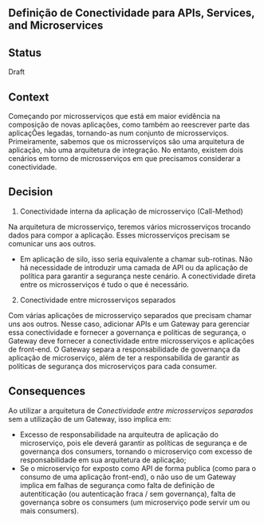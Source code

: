 Definição de Conectividade para APIs, Services, and Microservices
--------------------------------

Status
------
Draft 

Context
-------
Começando por microsserviços que está em maior evidência na composição de novas aplicações, como também ao reescrever parte das aplicaçÕes legadas, tornando-as num conjunto de microsserviços. 
Primeiramente, sabemos que os microsserviços são uma arquitetura de aplicação, não uma arquitetura de integração. No entanto, existem dois cenários em torno de microsserviços em que precisamos considerar a conectividade.

Decision
--------

1. Conectividade interna da aplicação de microsserviço (Call-Method)

Na arquitetura de microsserviço, teremos vários microsserviços trocando dados para compor a aplicação. Esses microsserviços precisam se comunicar uns aos outros. 
  - Em aplicação de silo, isso seria equivalente a chamar sub-rotinas. Não há necessidade de introduzir uma camada de API ou da aplicação de política para garantir a segurança neste cenário. A conectividade direta entre os microsserviços é tudo o que é necessário.
  
2. Conectividade entre microsserviços separados

Com várias aplicações de microsserviço separados que precisam chamar uns aos outros. Nesse caso, adicionar APIs e um Gateway para gerenciar essa conectividade e fornecer a governança e políticas de segurança, o Gateway deve fornecer a conectividade entre microsserviços e aplicações de front-end. O Gateway separa a responsabilidade de governança da aplicação de microserviço, além de ter a responsabilida de garantir as políticas de segurança dos microserviços para cada consumer.

Consequences
------------
Ao utilizar a arquitetura de *Conectividade entre microsserviços separados* sem a utilização de um Gateway, isso implica em:
  - Excesso de responsabilidade na arquiteutra de aplicação do microserviço, pois ele deverá garantir as políticas de segurança e de governança dos consumers, tornando o microserviço com excesso de responsabilidade em sua arquitetura de aplicação;
  - Se o microserviço for exposto como API de forma publica (como para o consumo de uma aplicação front-end), o não uso de um Gateway implica em falhas de segurança como falta de definição de autentiticação (ou autenticação fraca / sem governança), falta de governança sobre os consumers (um microserviço pode servir um ou mais consumers).
